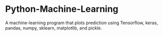 # Python-Machine-Learning
A machine-learning program that plots prediction using Tensorflow, keras, pandas, numpy, sklearn, matplotlib, and pickle.
